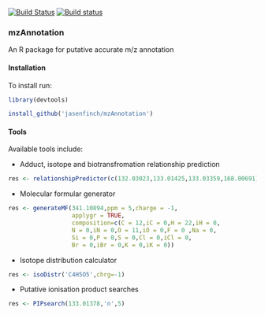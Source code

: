 [![Build Status](https://travis-ci.org/jasenfinch/mzAnnotation.svg)](https://travis-ci.org/jasenfinch/mzAnnotation) [![Build status](https://ci.appveyor.com/api/projects/status/b9wgaej0u690ls20/branch/master?svg=true)](https://ci.appveyor.com/project/jasenfinch/mzannotation/branch/master)

### mzAnnotation

An R package for putative accurate m/z annotation

#### Installation

To install run:
```R
library(devtools)

install_github('jasenfinch/mzAnnotation')
```

#### Tools

Available tools include:

* Adduct, isotope and biotransfromation relationship prediction
```r
res <- relationshipPredictor(c(132.03023,133.01425,133.03359,168.00691),'n')
```

* Molecular formular generator
```r
res <- generateMF(341.10894,ppm = 5,charge = -1, 
                  applygr = TRUE, 
                  composition=c(C = 12,iC = 0,H = 22,iH = 0,
                  N = 0,iN = 0,O = 11,iO = 0,F = 0 ,Na = 0,
                  Si = 0,P = 0,S = 0,Cl = 0,iCl = 0,
                  Br = 0,iBr = 0,K = 0,iK = 0))
```

* Isotope distribution calculator
```r
res <- isoDistr('C4H5O5',chrg=-1)
```
* Putative ionisation product searches
```r
res <- PIPsearch(133.01378,'n',5)
```